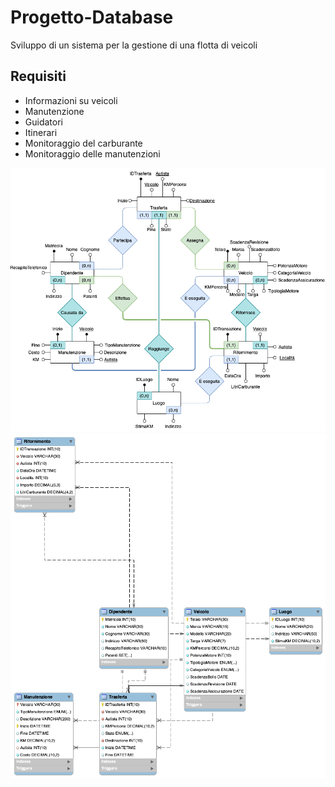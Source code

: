 # Progetto-Database
Sviluppo di un sistema per la gestione di una flotta di veicoli

## Requisiti
- Informazioni su veicoli
- Manutenzione
- Guidatori
- Itinerari
- Monitoraggio del carburante
- Monitoraggio delle manutenzioni

![Diagramma ER](Diagramma%20ER%20finale.png)
![Schema fisico](Schema%20fisico.png)
